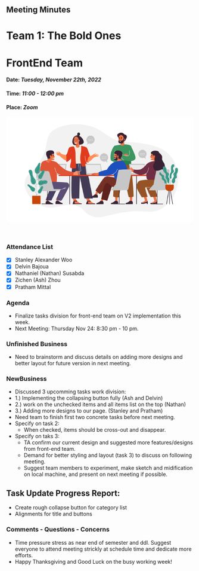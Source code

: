 ## Meeting Minutes
# Team 1: The Bold Ones
# FrontEnd Team

#### Date: *Tuesday, November 22th, 2022*
#### Time: *11:00 - 12:00 pm*
#### Place: *Zoom*

![text](teamMeeting.png)

<br>

### Attendance List
- [x] Stanley Alexander Woo
- [x] Delvin Bajoua
- [x] Nathaniel (Nathan) Susabda
- [x] Zichen (Ash) Zhou
- [x] Pratham Mittal

### Agenda
* Finalize tasks division for front-end team on V2 implementation this week.
* Next Meeting: Thursday Nov 24: 8:30 pm - 10 pm.

### Unfinished Business
* Need to brainstorm and discuss details on adding more designs and better layout for future version in next meeting.

### NewBusiness
* Discussed 3 upcomming tasks work division:
* 1.) Implementing the collapsing button fully (Ash and Delvin)
* 2.) work on the unchecked items and all items list on the top (Nathan)
* 3.) Adding more designs to our page. (Stanley and Pratham)
* Need team to finish first two concrete tasks before next meeting.
* Specify on task 2:
  * When checked, items should be cross-out and disappear.
* Specify on taks 3:
  * TA confirm our current design and suggested more features/designs from front-end team.
  * Demand for better styling and layout (task 3) to discuss on following meeting.
  * Suggest team members to experiment, make sketch and midification on local machine, and present on next meeting if possible.

## Task Update Progress Report: 
* Create rough collapse button for category list
* Alignments for title and buttons



  
### Comments - Questions - Concerns 
* Time pressure stress as near end of semester and ddl. Suggest everyone to attend meeting strickly at schedule time and dedicate more efforts.
* Happy Thanksgiving and Good Luck on the busy working week!